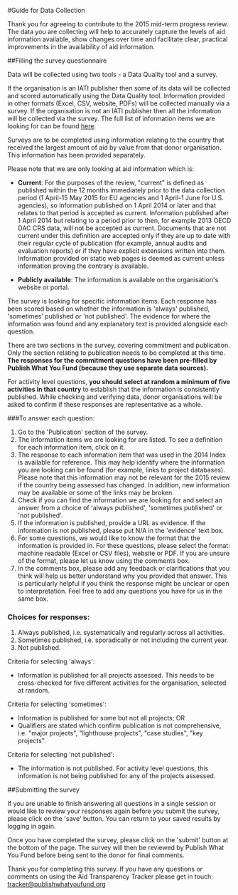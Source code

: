 #Guide for Data Collection

Thank you for agreeing to contribute to the 2015 mid-term progress review. The data you are collecting 
will help to accurately capture the levels of aid information available, show changes over time and facilitate 
clear, practical improvements in the availability of aid information.

##Filling the survey questionnaire

Data will be collected using two tools - a Data Quality tool and a survey. 

If the organisation is an IATI publisher then some of its data will be collected and scored automatically using  the Data Quality tool. Information provided in other formats (Excel, CSV, website, PDFs) will be collected  manually via a survey. If the organisation is not an IATI publisher then all the information will be collected via the survey. The full list of information items we are looking for can be found [here](http://www.publishwhatyoufund.org/index/2014-ati/).

Surveys are to be completed using information relating to the country that received the largest amount of aid by value from that donor organisation. This information has been provided separately. 

Please note that we are only looking at aid information which is:

* **Current**: For the purposes of the review, "current" is defined as
published within the 12 months immediately prior to the data
collection period (1 April-15 May 2015 for EU agencies and 1 April-1 June for U.S. agencies), so information published on
1 April 2014 or later and that relates to that period is accepted as
current. Information published after 1 April 2014 but relating to a
period prior to then, for example 2013 OECD DAC CRS data, will not be accepted
as current. Documents that are not current under this definition are
accepted only if they are up to date with their regular cycle of
publication (for example, annual audits and evaluation reports) or if
they have explicit extensions written into them. Information provided
on static web pages is deemed as current unless information proving
the contrary is available.

* **Publicly available**: The information is available on the organisation's website or portal.

The survey is looking for specific information items. Each response
has been scored based on whether the information is 'always'
published, 'sometimes' published or 'not published'. The evidence for
where the information was found and any explanatory text is provided
alongside each question. 

There are two sections in the survey, covering commitment and publication. Only the section relating to publication needs to be completed at this time. 
**The responses for the commitment questions have been pre-filled by Publish What You Fund (because they use separate data sources).**

For activity level questions, **you should select at random a minimum of five activities in that country** to establish that the information is consistently published. While checking and verifying data, donor organisations 
will be asked to confirm if these responses are representative as a whole.

###To answer each question:

1. Go to the 'Publication' section of the survey.
2. The information items we are looking for are listed. To see a definition for 
each information item, click on it.
3.	The response to each information item that was used in the 2014 Index is available for reference. This may help identify where the information you are looking can be found (for example, links to project databases). Please note that this information may not be relevant for the 2015 review if the country being assessed has changed. In addition, new information may be available or some of the links may be broken.  
3. Check if you can find the information we are looking for and select an answer from a choice of 'always 
published', 'sometimes published' or 'not published'. 
4. If the information is published, provide a URL as evidence. If the information is not published, please 
put N/A in the 'evidence' text box. 
5. For some questions, we would like to know the format that the information is provided in. For these 
questions, please select the format: machine readable (Excel or CSV files), website or PDF. If you are 
unsure of the format, please let us know using the comments box.
6. In the comments box, please add any feedback or clarifications that you think will help us better 
understand why you provided that answer. This is particularly helpful if you think the response might 
be unclear or open to interpretation. Feel free to add any questions you have for us in the same box.

### Choices for responses:

1. Always published, i.e. systematically and regularly across all activities. 
2. Sometimes published, i.e. sporadically or not including the current year.
3. Not published.

Criteria for selecting 'always':

* Information is published for all projects assessed. This needs to be
cross-checked for five different activities for the organisation,
selected at random.

Criteria for selecting 'sometimes':

* Information is published for some but not all projects; OR
* Qualifiers are stated which confirm publication is not comprehensive, i.e. "major projects", "lighthouse projects", "case studies", "key projects".

Criteria for selecting 'not published':

* The information is not published. For activity level questions, this
information is not being published for any of the projects assessed.

##Submitting the survey

If you are unable to finish answering all questions in a single session or would like to review your responses again before you submit the survey, please click on the 'save' button. You can return to your saved results by logging in again. 

Once you have completed the survey, please click on the 'submit' button at the bottom of the page. The survey will then be reviewed by Publish What You Fund before being sent to the donor for final comments. 

Thank you for completing this survey. If you have any questions or comments on using the Aid Transparency Tracker please get in touch: tracker@publishwhatyoufund.org
